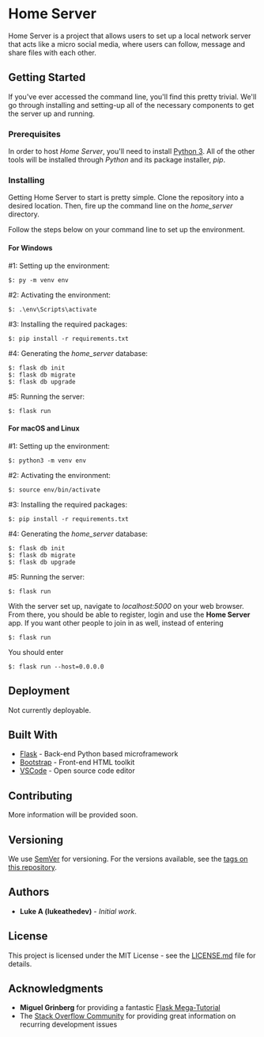 # Home Server

Home Server is a project that allows users to set up a local network server that acts like a micro social media, where users can follow, message and share files with each other.

## Getting Started

If you've ever accessed the command line, you'll find this pretty trivial. We'll go through installing and setting-up all of the necessary components to get the server up and running.

### Prerequisites

In order to host *Home Server*, you'll need to install [Python 3](https://www.python.org/about/gettingstarted/). All of the other tools will be installed through *Python* and its package installer, *pip*.

### Installing

Getting Home Server to start is pretty simple. Clone the repository into a desired location. Then, fire up the command line on the *home_server* directory.

Follow the steps below on your command line to set up the environment.

#### For Windows

\#1: Setting up the environment:

```
$: py -m venv env
```

\#2: Activating the environment:

```
$: .\env\Scripts\activate
```

\#3: Installing the required packages:

```
$: pip install -r requirements.txt
```

\#4: Generating the *home_server* database:

```
$: flask db init
$: flask db migrate
$: flask db upgrade
```

\#5: Running the server:

```
$: flask run
```

#### For macOS and Linux

\#1: Setting up the environment:

```
$: python3 -m venv env
```

\#2: Activating the environment:

```
$: source env/bin/activate
```

\#3: Installing the required packages:

```
$: pip install -r requirements.txt
```

\#4: Generating the *home_server* database:

```
$: flask db init
$: flask db migrate
$: flask db upgrade
```

\#5: Running the server:

```
$: flask run
```

With the server set up, navigate to *localhost:5000* on your web browser. From there, you should be able to register, login and use the **Home Server** app. If you want other people to join in as well, instead of entering

```
$: flask run
```

You should enter

```
$: flask run --host=0.0.0.0
```

## Deployment

Not currently deployable.

## Built With

* [Flask](http://flask.pocoo.org/) - Back-end Python based microframework
* [Bootstrap](https://getbootstrap.com/) - Front-end HTML toolkit
* [VSCode](https://code.visualstudio.com/) - Open source code editor

## Contributing

More information will be provided soon.

## Versioning

We use [SemVer](http://semver.org/) for versioning. For the versions available, see the [tags on this repository](https://github.com/lukeathedev/home_server/tags). 

## Authors

* **Luke A (lukeathedev)** - *Initial work*.

## License

This project is licensed under the MIT License - see the [LICENSE.md](LICENSE.md) file for details.

## Acknowledgments

* **Miguel Grinberg** for providing a fantastic [Flask Mega-Tutorial](https://blog.miguelgrinberg.com/post/the-flask-mega-tutorial-part-i-hello-world)
* The [Stack Overflow Community](https://stackoverflow.com/) for providing great information on recurring development issues
